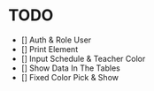 # TODO

- [] Auth & Role User
- [] Print Element
- [] Input Schedule & Teacher Color
- [] Show Data In The Tables
- [] Fixed Color Pick & Show